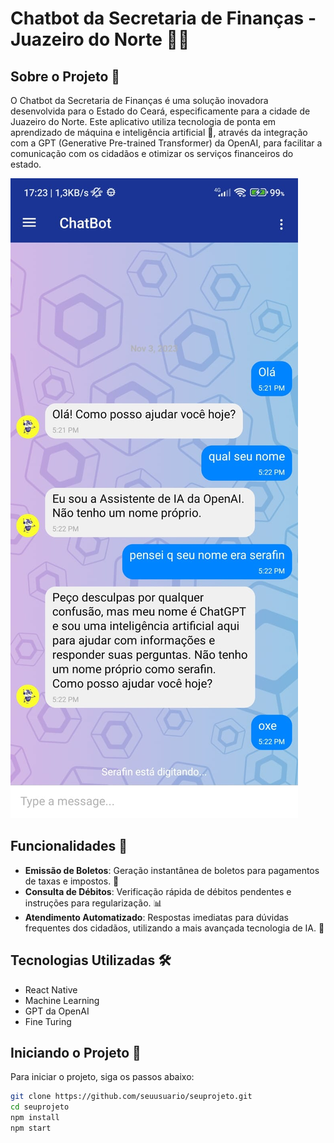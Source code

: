# Chatbot da Secretaria de Finanças - Juazeiro do Norte 🤖💼

## Sobre o Projeto 📝

O Chatbot da Secretaria de Finanças é uma solução inovadora desenvolvida para o Estado do Ceará, especificamente para a cidade de Juazeiro do Norte. Este aplicativo utiliza tecnologia de ponta em aprendizado de máquina e inteligência artificial 🧠, através da integração com a GPT (Generative Pre-trained Transformer) da OpenAI, para facilitar a comunicação com os cidadãos e otimizar os serviços financeiros do estado.

![Chatbot Interface](images/chat.jpeg)

## Funcionalidades 🚀

- **Emissão de Boletos**: Geração instantânea de boletos para pagamentos de taxas e impostos. 🧾
- **Consulta de Débitos**: Verificação rápida de débitos pendentes e instruções para regularização. 📊
- **Atendimento Automatizado**: Respostas imediatas para dúvidas frequentes dos cidadãos, utilizando a mais avançada tecnologia de IA. 💬

## Tecnologias Utilizadas 🛠️

- React Native
- Machine Learning
- GPT da OpenAI
- Fine Turing

## Iniciando o Projeto 🏁

Para iniciar o projeto, siga os passos abaixo:

```bash
git clone https://github.com/seuusuario/seuprojeto.git
cd seuprojeto
npm install
npm start
